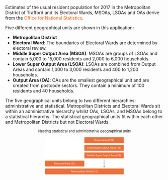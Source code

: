 <style>
@import url('https://fonts.googleapis.com/css?family=Open+Sans|Roboto');

@font-face {
    font-family: 'Roboto', sans-serif;
}

div {
    font-family: 'Roboto', sans-serif;
}

h1, h2, h3, h4, h5, h6, .header
{
    font-family: 'Roboto', sans-serif;
    color:#757575;
}

a
{
    color: #fc6721;
    text-decoration: none;
}

a:hover
{
    text-decoration: underline;
}

img
{
    width: 50%;
    display: block;
    margin: auto;
}

@media (max-width:800px)
{
    img
    {
        width: 75%;
    }
}
@media (max-width:620px)
{
    img
    {
        width: 100%;
    }
}
</style>

Estimates of the usual resident population for 2017 in the Metropolitan District of Trafford and its Electoral Wards, MSOAs, LSOAs and OAs derive from the [Office for National Statistics](https://www.ons.gov.uk/peoplepopulationandcommunity/populationandmigration/populationestimates).

Five different geographical units are shown in this application:

- **Metropolitan District**
- **Electoral Ward**: The boundaries of Electoral Wards are determined by electoral review.
- **Middle Super Output Area (MSOA)**: MSOAs are groups of LSOAs and contain 5,000 to 15,000 residents and 2,000 to 6,000 households.
- **Lower Super Output Area (LSOA)**: LSOAs are combined from Output Areas and contain 1,000 to 3,000 residents and 400 to 1,200 households.
- **Output Area (OA)**: OAs are the smallest geographical unit and are created from postcode sectors. They contain a minimum of 100 residents and 40 households.

The five geographical units belong to two different hierarchies: administrative and statistical. Metropolitan Districts and Electoral Wards sit within an administrative hierarchy whilst OAs, LSOAs, and MSOAs belong to a statistical hierarchy. The statistical geographical units fit within each other and Metropolitan Districts but not Electoral Wards.

<p style="text-align:center; font-size:0.8em;">Nesting statistical and administrative geographical units</p>
<img src="img/hierarchies.png" alt="Image showing how different geographical units nest."/>
